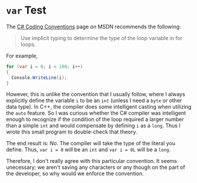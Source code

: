 # `var` Test

The [C# Coding Conventions](https://docs.microsoft.com/en-us/dotnet/csharp/programming-guide/inside-a-program/coding-conventions#implicitly-typed-local-variables) page on MSDN recommends the following:

> Use implicit typing to determine the type of the loop variable in for loops.

For example, 

```c#
for (var i = 0; i < 100; i++)
{
  Console.WriteLine(i);
}
```

However, this is unlike the convention that I usually follow, where I always explicitly define the variable `i` to be an `int` (unless I need a `byte` or other data type).
In C++, the compiler does some intelligent casting when utilizing the `auto` feature.
So I was curious whether the C# compiler was intelligent enough to recognize if the condition of the loop required a larger number than a simple `int` and would compensate by defining `i` as a `long`.
Thus I wrote this small program to double-check that theory.

The end result is: *No*. The compiler will take the type of the literal you define. Thus, `var i = 0` will be an `int` and `var i = 0L` will be a `long`.

Therefore, I don't really agree with this particular convention. It seems unecessary; we aren't saving any characters or any though on the part of the developer, so why would we enforce the convention.
